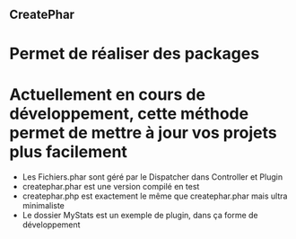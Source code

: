 ## CreatePhar
# Permet de réaliser des packages
# Actuellement en cours de développement, cette méthode permet de mettre à jour vos projets plus facilement

* Les Fichiers.phar sont géré par le Dispatcher dans Controller et Plugin
* createphar.phar est une version compilé en test
* createphar.php est exactement le même que createphar.phar mais ultra minimaliste
* Le dossier MyStats est un exemple de plugin, dans ça forme de développement